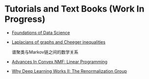 # Tutorials and Text Books (Work In Progress)

- [Foundations of Data Science](http://www.cs.cornell.edu/jeh/book11April2014.pdf)

- [Laplacians of graphs and Cheeger inequalities](http://www.math.ucsd.edu/~fan/wp/cheeger.pdf)

    谱聚类与Markov链之间的数学关系

- [Advances In Convex NMF: Linear Programming](https://calculatedcontent.com/2013/05/06/advances-in-convex-nmf-part-1-linear-programming/)

- [Why Deep Learning Works II: The Renormalization Group](https://calculatedcontent.com/2015/04/01/why-deep-learning-works-ii-the-renormalization-group/)
